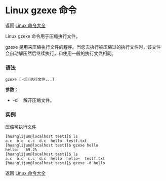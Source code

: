 # Linux gzexe 命令

返回 [Linux 命令大全](https://ahuang007.github.com/Linux-Command)

Linux gzexe 命令用于压缩执行文件。

gzexe 是用来压缩执行文件的程序。当您去执行被压缩过的执行文件时，该文件会自动解压然后继续执行，和使用一般的执行文件相同。

### 语法

```
gzexe [-d][执行文件...]
```

**参数**：

- -d 　解开压缩文件。

### 实例

压缩可执行文件

```
[huanglijun@localhost test1]$ ls
a.c  b.c  c.c  d.c  hello  testf.txt
[huanglijun@localhost test1]$ gzexe hello 
hello:	 69.2%
[huanglijun@localhost test1]$ ls
a.c  b.c  c.c  d.c  hello  hello~  testf.txt
[huanglijun@localhost test1]$ gzexe -d hello

```

返回 [Linux 命令大全](https://ahuang007.github.com/Linux-Command)
